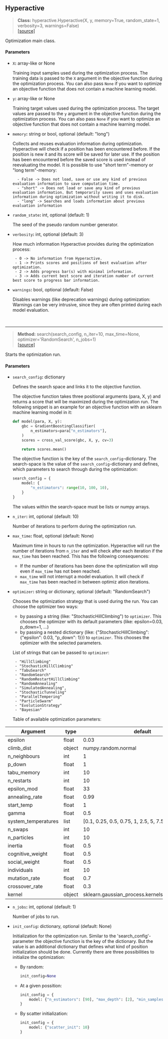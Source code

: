 ## Hyperactive

> **Class:** hyperactive.Hyperactive(X, y, memory=True, random_state=1, verbosity=3, warnings=False) <br> [[source]](./source/hyperactive_source)

Optimization main class.

#### Parameters

 - ``X``**:** array-like or None

    Training input samples used during the optimization process.
    The training data is passed to the ``X`` argument in the objective function during the optimization process.
    You can also pass ``None`` if you want to optimize an objective function that does not contain a machine learning model.

 - ``y``**:** array-like or None

    Training target values used during the optimization process.
    The target values are passed to the ``y`` argument in the objective function during the optimization process.
    You can also pass ``None`` if you want to optimize an objective function that does not contain a machine learning model.

 - ``memory``**:** string or bool, optional (default: "long")

    Collects and reuses evaluation information during optimization. Hyperactive will check if a position has been encountered before. If the position is new it and its score will be saved for later use. If the position has been encountered before the saved score is used instead of reevaluating the model. It is possible to use "short term"-memory or "long term"-memory:
    
         - False -> Does not load, save or use any kind of previous evaluation information to save computation time.
         - "short" -> Does not load or save any kind of previous evaluation information. But temporarily saves and uses evaluation information during optimization without writing it to disk.
         - "long" -> Searches and loads information about previous evaluation information

 - ``random_state``**:** int, optional (default: 1)

    The seed of the pseudo random number generator.

 - ``verbosity``**:** int, optional (default: 3)

    How much information Hyperactive provides during the optimization process:

        - 0 -> No information from Hyperactive.
        - 1 -> Prints scores and positions of best evaluation after optimization.
        - 2 -> Adds progress bar(s) with minimal information.
        - 3 -> Adds current best score and iteration number of current best score to progress bar information.

 - ``warnings``**:** bool, optional (default: False)

    Disables warnings (like deprecation warnings) during optimization:
    Warnings can be very intrusive, since they are often printed during each model evaluation.

<br>

---

> **Method:** search(search_config, n_iter=10, max_time=None, optimizer='RandomSearch', n_jobs=1) <br> [[source]](./source/search_source)

Starts the optimization run.

#### Parameters

 - ``search_config``**:** dictionary

    Defines the search space and links it to the objective function. 
    
    The objective function takes three positional arguments (para, X, y) and returns a score that will be maximized during the optimization run. The following snippet is an example for an objective function with an sklearn machine learning model in it:

    ```python
    def model(para, X, y):
        gbc = GradientBoostingClassifier(
            n_estimators=para["n_estimators"],
        )
        scores = cross_val_score(gbc, X, y, cv=3)

        return scores.mean()    
    ```
    The objective function is the key of the ``search_config``-dictionary. The search-space is the value of the ``search_config``-dictionary and defines, which parameters to search through during the optimization:
    ```python
    search_config = {
        model: {
            "n_estimators": range(10, 100, 10),
        }
    }
    ```
     The values within the search-space must be lists or numpy arrays.
         
 - ``n_iter``**:** int, optional (default: 10)

    Number of iterations to perform during the optimization run.

 - ``max_time``**:** float, optional (default: None)

    Maximum time in hours to run the optimization. Hyperactive will run the number of iterations from ``n_iter`` and will check after each iteration if the ``max_time`` has been reached. This has the following consequences:
    
     - If the number of iterations has been done the optimization will stop even if ``max_time`` has not been reached.
     - ``max_time`` will not interrupt a model evaluation. It will check if ``max_time`` has been reached in between optimiz ation iterations.
    
 - ``optimizer``**:** string or dictionary, optional (default: "RandomSearch")
 
    Chooses the optimization strategy that is used during the run. 
    You can choose the optimizer two ways:
    
     - by passing a string (like: "StochasticHillClimbing") to ``optimizer``. This chooses the optimizer with its default parameters (like: epsilon=0.03, p_down=1, ...)
     - by passing a nested dictionary (like: {"StochasticHillClimbing": {"epsilon": 0.03, "p_down": 1}}) to ``optimizer``. This chooses the optimizer with the selected parameters.

    List of strings that can be passed to ``optimizer``:

        - "HillClimbing"
        - "StochasticHillClimbing"
        - "TabuSearch"
        - "RandomSearch"
        - "RandomRestartHillClimbing"
        - "RandomAnnealing"
        - "SimulatedAnnealing",
        - "StochasticTunneling"
        - "ParallelTempering"
        - "ParticleSwarm"
        - "EvolutionStrategy"
        - "Bayesian"

    Table of available optimization parameters:

| Argument | type | default |
|---|---|---|
| epsilon | float | 0.03 |
| climb_dist | object | numpy.random.normal |
| n_neighbours | int | 1 |
| p_down | float | 1 |
| tabu_memory | int | 10 |
| n_restarts | int | 10 |
| epsilon_mod | float | 33 |
| annealing_rate | float | 0.99 |
| start_temp | float | 1 |
| gamma | float | 0.5 |
| system_temperatures | list | [0.1, 0.25, 0.5, 0.75, 1, 2.5, 5, 7.5, 10] |
| n_swaps | int | 10 |
| n_particles | int | 10 |
| inertia | float | 0.5 |
| cognitive_weight | float | 0.5 |
| social_weight | float | 0.5 |
| individuals | int | 10 |
| mutation_rate | float | 0.7 |
| crossover_rate | float | 0.3 |
| kernel | object | sklearn.gaussian_process.kernels.Matern(nu=2.5) |


 - ``n_jobs``**:** int, optional (default: 1)

    Number of jobs to run.
    
    
 - ``init_config``**:** dictionary, optional (default: None)
  
     Initialization for the optimization run. 
     Similar to the 'search_config'-parameter the objective function is the key of the dictionary. But the value is an additional dictionary that defines what kind of position initialization should be done. Currently there are three possibilities to initialize the optimization:
     
      - By random:
      
        ```python
        init_config=None
        ```
      - At a given possition:
     
        ```python
        init_config = {
            model: {"n_estimators": [90], "max_depth": [2], "min_samples_split": [5]}
        }
        ```
      - By scatter initialization:
       
        ```python
        init_config = {
            model: {"scatter_init": 10}
        }
        ```
